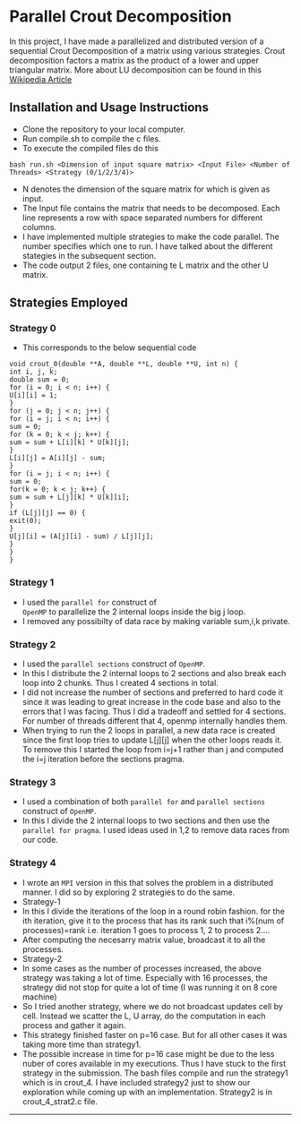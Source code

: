 # Parallel Crout Decomposition
In this project, I have made a parallelized and distributed version of a sequential Crout Decomposition of a matrix using various strategies.
Crout decomposition factors a matrix as the product of a lower and upper triangular matrix. More about LU decomposition can be found in this [Wikipedia Article]
## Installation and Usage Instructions
- Clone the repository to your local computer.
- Run compile.sh to compile the c files.
- To execute the compiled files do this
```
bash run.sh <Dimension of input square matrix> <Input File> <Number of Threads> <Strategy (0/1/2/3/4)>
```
- N denotes the dimension of the square matrix for which is given as input.
- The Input file contains the matrix that needs to be decomposed. Each line represents a row with space separated numbers for different columns.
- I have implemented multiple strategies to make the code parallel. The number specifies which one to run. I have talked about the different stategies in the subsequent section.
- The code output 2 files, one containing te L matrix and the other U matrix.
## Strategies Employed
### Strategy 0
- This corresponds to the below sequential code 
```
void crout_0(double **A, double **L, double **U, int n) {
int i, j, k;
double sum = 0;
for (i = 0; i < n; i++) {
U[i][i] = 1;
}
for (j = 0; j < n; j++) {
for (i = j; i < n; i++) {
sum = 0;
for (k = 0; k < j; k++) {
sum = sum + L[i][k] * U[k][j];
}
L[i][j] = A[i][j] - sum;
}
for (i = j; i < n; i++) {
sum = 0;
for(k = 0; k < j; k++) {
sum = sum + L[j][k] * U[k][i];
}
if (L[j][j] == 0) {
exit(0);
}
U[j][i] = (A[j][i] - sum) / L[j][j];
}
}
}
```
### Strategy 1
- I used the <code>parallel for</code> construct of <code> OpenMP</code> to parallelize the 2 internal loops inside the big j loop.
- I removed any possibilty of data race by making variable sum,i,k private.
### Strategy 2
- I used the ```parallel sections``` construct of ```OpenMP```.
- In this I distribute the 2 internal loops to 2 sections and also break each loop into 2 chunks. Thus I created 4 sections in total.
- I did not increase the number of sections and preferred to hard code it since it was leading to great increase in the code base and also to the errors that I was facing. Thus I did a tradeoff and settled for 4 sections. For number of threads different that 4, openmp internally handles them.
- When trying to run the 2 loops in parallel, a new data race is created since the first loop tries to update L[j][j] when the other loops reads it. To remove this I started the loop from i=j+1 rather than j and computed the i=j iteration before the sections pragma.
### Strategy 3
- I used a combination of both ```parallel for``` and ```parallel sections``` construct of ```OpenMP```.
- In this I divide the 2 internal loops to two sections and then use the ```parallel for pragma```. I used ideas used in 1,2 to remove data races from our code.
### Strategy 4
- I wrote an ```MPI``` version in this that solves the problem in a distributed manner. I did so by exploring 2 strategies to do the same.
- Strategy-1
- In this I divide the iterations of the loop in a round robin fashion. for the ith iteration, give it to the process that has its rank such that i%(num of processes)=rank i.e. iteration 1 goes to process 1, 2 to process 2....
- After computing the necesarry matrix value, broadcast it to all the processes.
- Strategy-2
- In some cases as the number of processes increased, the above strategy was taking a lot of time. Especially with 16 processes, the strategy did not stop for quite a lot of time (I was running it on 8 core machine)
- So I tried another strategy, where we do not broadcast updates cell by cell. Instead we scatter the L, U array, do the computation in each process and gather it again.
- This strategy finished faster on p=16 case. But for all other cases it was taking more time than strategy1.
- The possible increase in time for p=16 case might be due to the less nuber of cores available in my executions. Thus I have stuck to the first strategy in the submission. The bash files compile and run the strategy1 which is in crout_4. I have included strategy2 just to show our exploration while coming up with an implementation. Strategy2 is in crout_4_strat2.c file.
---
[Wikipedia Article]: https:
